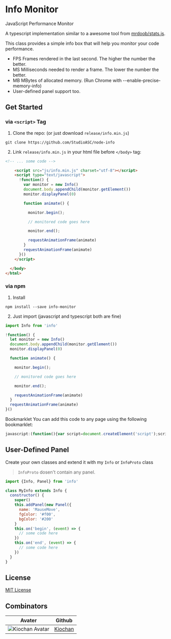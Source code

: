 # Info Monitor

JavaScript Performance Monitor

A typescript implementation similar to a awesome tool from [mrdoob/stats.js](https://github.com/mrdoob/stats.js/).

This class provides a simple info box that will help you monitor your code performance.

* FPS Frames rendered in the last second. The higher the number the better.
* MS Milliseconds needed to render a frame. The lower the number the better.
* MB MBytes of allocated memory. (Run Chrome with --enable-precise-memory-info)
* User-defined panel support too.

## Get Started

### via `<script>` Tag

1. Clone the repo: (or just download `release/info.min.js`)
```
git clone https://github.com/StudioASC/node-info
```

2. Link `release/info.min.js` in your html file before `</body>` tag:
```html
<!-- ... some code -->

    <script src="js/info.min.js" charset="utf-8"></script>
    <script type="text/javascript">
      !function() {
        var monitor = new Info()
        document.body.appendChild(monitor.getElement())
        monitor.displayPanel(0)

        function animate() {

          monitor.begin();

          // monitored code goes here

          monitor.end();

          requestAnimationFrame(animate)
        }
        requestAnimationFrame(animate)
      }()
    </script>

  </body>
</html>
```

### via npm

1. Install
```
npm install --save info-monitor
```

2. Just import (javascript and typescript both are fine)
```javascript
import Info from 'info'

!function() {
  let monitor = new Info()
  document.body.appendChild(monitor.getElement())
  monitor.displayPanel(0)

  function animate() {

    monitor.begin();

    // monitored code goes here

    monitor.end();

    requestAnimationFrame(animate)
  }
  requestAnimationFrame(animate)
}()
```

Bookmarklet
You can add this code to any page using the following bookmarklet:
```javascript
javascript:(function(){var script=document.createElement('script');script.onload=function(){var m=new Info();document.body.appendChild(m.getElement());requestAnimationFrame(function loop(){m.update();requestAnimationFrame(loop)});};script.src='//rawgit.com/StudioASC/node-info/master/release/info.min.js';document.head.appendChild(script);})()
```

## User-Defined Panel  
Create your own classes and extend it with my `Info` or `InfoProto` class

> `InfoProto` dosen't contain any panel.

```javascript
import {Info, Panel} from 'info'

class MyInfo extends Info {
  constructor() {
    super()
    this.addPanel(new Panel({
      name: 'MauseMove',
      fgColor: '#f00',
      bgColor: '#200'
    }
    this.on('begin', (event) => {
      // some code here
    })
    this.on('end', (event) => {
      // some code here
    })
  }
}
```

## License
[MIT License](./LISCENSE)

## Combinators

Avater | Github
-|-
![Kiochan Avatar](https://avatars2.githubusercontent.com/u/12151173?s=64) | [Kiochan](https://github.com/kiochan)
